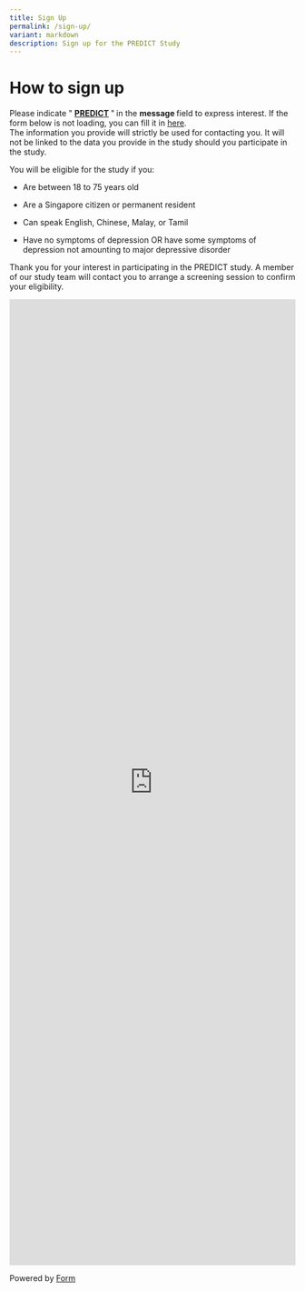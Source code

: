 ```yaml
---
title: Sign Up
permalink: /sign-up/
variant: markdown
description: Sign up for the PREDICT Study
---
```

<h1>How to sign up</h1>

<p>Please indicate " <strong><u>PREDICT</u> </strong>"<strong> </strong>in
the <strong>message </strong>field to express interest. If the form below
is not loading, you can fill it in <a href="https://form.gov.sg/61e8ac0f2ce86a0012869089" rel="noopener noreferrer nofollow" target="_blank">here</a>.
<br>The information you provide will strictly be used for contacting you.
It will not be linked to the data you provide in the study should you
participate in the study.

You will be eligible for the study if you:
</p><ul data-tight="true" class="tight">
<li>
<p>Are between 18 to 75 years old</p>
</li>
<li>
<p>Are a Singapore citizen or permanent resident</p>
</li>
<li>
<p>Can speak English, Chinese, Malay, or Tamil</p>
</li>
<li>
<p>Have no symptoms of depression OR have some symptoms of depression not amounting to major depressive disorder</p>
</li>
</ul>
<p></p>

Thank you for your interest in participating in the PREDICT study. A member of our study team will contact you to arrange a screening session to confirm your eligibility.<p></p>
<div class="iframe-wrapper">
<iframe style="width: 100%; height: 1700px" allowfullscreen="true" frameborder="0" src="https://form.gov.sg/61e8ac0f2ce86a0012869089"></iframe>
</div>
<p></p>
<p>Powered by <a href="https://form.gov.sg" rel="noopener noreferrer nofollow" target="_blank">Form</a>
</p>